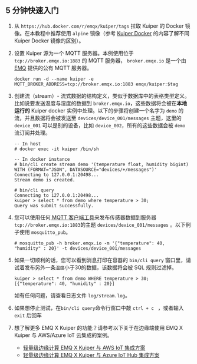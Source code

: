 ## 5 分钟快速入门

1. 从 `https://hub.docker.com/r/emqx/kuiper/tags` 拉取 Kuiper 的 Docker 镜像。在本教程中推荐使用 `alpine` 镜像（参考 [Kuiper Docker](https://hub.docker.com/r/emqx/kuiper) 的内容了解不同 Kuiper Docker 镜像的区别）。 

2. 设置 Kuiper 源为一个 MQTT 服务器。本例使用位于 `tcp://broker.emqx.io:1883` 的 MQTT 服务器， `broker.emqx.io` 是一个由 [EMQ](https://www.emqx.io) 提供的公有 MQTT 服务器。

   ```shell
   docker run -d --name kuiper -e MQTT_BROKER_ADDRESS=tcp://broker.emqx.io:1883 emqx/kuiper:$tag
   ```

3. 创建流（stream）- 流式数据的结构定义，类似于数据库中的表格类型定义。比如说要发送温度与湿度的数据到 `broker.emqx.io`，这些数据将会被在**本地运行的** Kuiper docker 实例中处理。以下的步骤将创建一个名字为 `demo` 的流，并且数据将会被发送至 `devices/device_001/messages` 主题，这里的 `device_001` 可以是别的设备，比如 `device_002`，所有的这些数据会被 `demo` 流订阅并处理。

   ```shell
   -- In host
   # docker exec -it kuiper /bin/sh
   
   -- In docker instance
   # bin/cli create stream demo '(temperature float, humidity bigint) WITH (FORMAT="JSON", DATASOURCE="devices/+/messages")'
   Connecting to 127.0.0.1:20498...
   Stream demo is created.
   
   # bin/cli query
   Connecting to 127.0.0.1:20498...
   kuiper > select * from demo where temperature > 30;
   Query was submit successfully.
   
   ```

4. 您可以使用任何[ MQTT 客户端工具](https://www.emqx.io/cn/blog/mqtt-client-tools)来发布传感器数据到服务器 `tcp://broker.emqx.io:1883`的主题 `devices/device_001/messages` 。以下例子使用 `mosquitto_pub`。

   ```shell
   # mosquitto_pub -h broker.emqx.io -m '{"temperature": 40, "humidity" : 20}' -t devices/device_001/messages
   ```

5. 如果一切顺利的话，您可以看到消息打印在容器的 `bin/cli query` 窗口里，请试着发布另外一条`温度`小于30的数据，该数据将会被 SQL 规则过滤掉。

   ```shell
   kuiper > select * from demo WHERE temperature > 30;
   [{"temperature": 40, "humidity" : 20}]
   ```

   如有任何问题，请查看日志文件 `log/stream.log`。

6. 如果想停止测试，在`bin/cli query`命令行窗口中敲 `ctrl + c ` ，或者输入 `exit` 后回车

7. 想了解更多 EMQ X Kuiper 的功能？请参考以下关于在边缘端使用 EMQ X Kuiper 与 AWS/Azure IoT 云集成的案例。

   - [轻量级边缘计算 EMQ X Kuiper 与 AWS IoT 集成方案](https://www.jianshu.com/p/7c0218fd1ee2)
   - [轻量级边缘计算 EMQ X Kuiper 与 Azure IoT Hub 集成方案](https://www.jianshu.com/p/49b06751355f) 